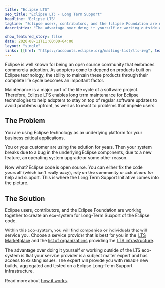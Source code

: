 ```yaml
---
title: "Eclipse LTS"
seo_title: "Eclipse LTS - Long Term Support"
headline: "Eclipse LTS"
tagline: "Eclipse users, contributors, and the Eclipse Foundation are working together to create an eco-system for Long-Term Support of the Eclipse code."
description: "The advantage over doing it yourself or working outside of the LTS eco-system is that your service provider is a subject matter expert and has access to existing issues. The expert will provide you with reliable new builds, aggregated and tested on a Eclipse Long-Term Support infrastructure."

show_featured_story: false
date: 2020-08-11T11:00:00-04:00
layout: "single"
links: [[href: "https://accounts.eclipse.org/mailing-list/lts-iwg", text: "Subscribe"]]
---
```


Eclipse is well known for being an open source community that embraces commercial adoption. As adopters come to depend on products built on Eclipse technology, the ability to maintain these products through their complete life cycle becomes an important factor.

Maintenance is a major part of the life cycle of a software project. Therefore, Eclipse LTS enables long term maintenance for Eclipse technologies to help adopters to stay on top of regular software updates to avoid problems upfront, as well as to react to problems that impede users.

## The Problem

You are using Eclipse technology as an underlying platform for your business critical applications.

You or your customer are using the solution for years. Then your system breaks due to a bug in the underlying Eclipse components, due to a new feature, an operating system upgrade or some other reason.

Now what? Eclipse code is open source. You can either fix the code yourself (which isn't really easy), rely on the community or ask others for help and support. This is where the Long Term Support Initiative comes into the picture.

## The Solution

Eclipse users, contributors, and the Eclipse Foundation are working together to create an eco-system for Long-Term Support of the Eclipse code.

Within this eco-system, you will find companies or individuals that will service you. Choose a service provider that is best for you in the  [LTS Marketplace](http://marketplace.eclipse.org/category/markets/long-term-support) and the [list of organizations](/members) providing the [LTS infrastructure](/about/infrastructure).

The advantage over doing it yourself or working outside of the LTS eco-system is that your service provider is a subject matter expert and has access to existing issues. The expert will provide you with reliable new builds, aggregated and tested on a Eclipse Long-Term Support infrastructure.

Read more about [how it works](/about/how-does-it-work).